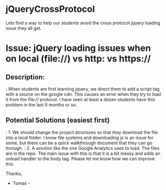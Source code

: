 jQueryCrossProtocol
===================

Lets find a way to help our students avoid the cross protocol jquery loading issue they all get.

# Issue: 	jQuery loading issues when on local (file://) vs http: vs https://

## Description:
: When students are first learning jquery, we direct them to add a script tag with a source on the google cdn. This causes an error when they try to load it from the file:// protocol. I have seen at least a dozen students have this problem in the last 6 months or so. 

## Potential Solutions (easiest first)
: 1. We should change the project structures so that they download the file into a local folder. I know file systems and downloading js is an issue for some, but there can be a quick walkthrough document that they can go through.
: 2. A solution like the one Google Analytics uses to load. The files are in the repo. The main issue with this is that it is a bit messy and adds an onload handler to the body tag. Please let me know how we can improve this.

Thanks,

- Tomas -